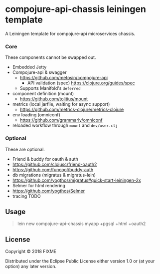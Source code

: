 # compojure-api-chassis leiningen template

A Leiningen template for compojure-api microservices chassis.

### Core

These components cannot be swapped out.

* Embedded Jetty
* Compojure-api & swagger 
  * https://github.com/metosin/compojure-api
    * API validation (spec) https://clojure.org/guides/spec
  * Supports Manifold's `deferred`
* component definition (mount) 
  * https://github.com/tolitius/mount
* metrics (local jarfile, waiting for async support) 
  * https://github.com/metrics-clojure/metrics-clojure
* env loading (omniconf) 
  * https://github.com/grammarly/omniconf
* reloaded workflow through `mount` and `dev/user.clj`   
  
### Optional

These are optional. 

* Friend & buddy for oauth & auth
 * https://github.com/clojusc/friend-oauth2
 * https://github.com/funcool/buddy-auth
* db migrations (migratus & migratus-lein)
 * https://github.com/yogthos/migratus#quick-start-leiningen-2x
* Selmer for html rendering
 * https://github.com/yogthos/Selmer
* tracing TODO

## Usage

> lein new compojure-api-chassis myapp +pgsql +html +oauth2

## License

Copyright © 2018 FIXME

Distributed under the Eclipse Public License either version 1.0 or (at
your option) any later version.

